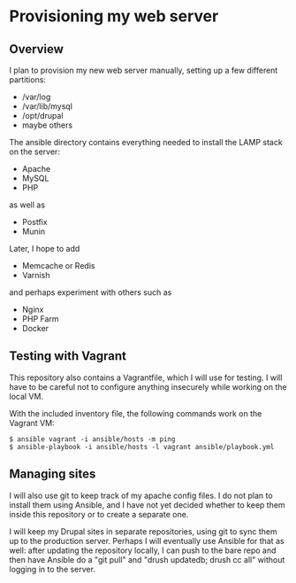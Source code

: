 # Provisioning my web server

## Overview

I plan to provision my new web server manually, setting up a few different
partitions:

- /var/log
- /var/lib/mysql
- /opt/drupal
- maybe others

The ansible directory contains everything needed to install the LAMP stack on
the server:

- Apache
- MySQL
- PHP

as well as

- Postfix
- Munin

Later, I hope to add

- Memcache or Redis
- Varnish

and perhaps experiment with others such as

- Nginx
- PHP Farm
- Docker

## Testing with Vagrant

This repository also contains a Vagrantfile, which I will use for testing.  I
will have to be careful not to configure anything insecurely while working on
the local VM.

With the included inventory file, the following commands work on the Vagrant
VM:

```
$ ansible vagrant -i ansible/hosts -m ping
$ ansible-playbook -i ansible/hosts -l vagrant ansible/playbook.yml
```

## Managing sites

I will also use git to keep track of my apache config files.  I do not plan to
install them using Ansible, and I have not yet decided whether to keep them
inside this repository or to create a separate one.

I will keep my Drupal sites in separate repositories, using git to sync them
up to the production server.  Perhaps I will eventually use Ansible for that
as well:  after updating the repository locally, I can push to the bare repo
and then have Ansible do a "git pull" and "drush updatedb; drush cc all"
without logging in to the server.
